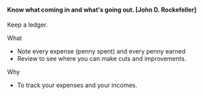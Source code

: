#### Know what coming in and what's going out. [John D. Rockefeller]

Keep a ledger.

What
- Note every expense (penny spent) and every penny earned
- Review to see where you can make cuts and improvements.

Why
- To track your expenses and your incomes.
